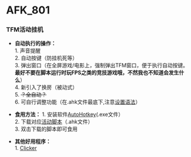 # AFK_801
### TFM活动挂机

* **自动执行的操作：**  
       1. 声音提醒  
       2. 自动按键（防挂机死等）  
       3. 弹出窗口（在全屏游戏/电影上，强制弹出TFM窗口，便于执行自动按键。**最好不要在脚本运行时玩FPS之类的竞技游戏哦，不然我也不知道会发生什么**）  
       4. 新引入了换房（被动式）  
       5. ~~？全自动？~~  
       6. 可自行调整功能（在.ahk文件最底下,注意[设置语法](https://wyagd001.github.io/v2/docs/index.htm)）
  
*  **食用方法：** 
       1. 安装软件[AutoHotkey](https://github.com/AutoHotkey/AutoHotkey/releases)(.exe文件）  
       2. 下载对应[活动脚本](https://github.com/lyliny/AFK_801/releases)（.ahk文件）  
       3. 双击下载的脚本即可食用
  
*  **其他好用程序：**  
       1. [Clicker](https://gitee.com/fasterthanlight/automatic_clicker_2/releases)
